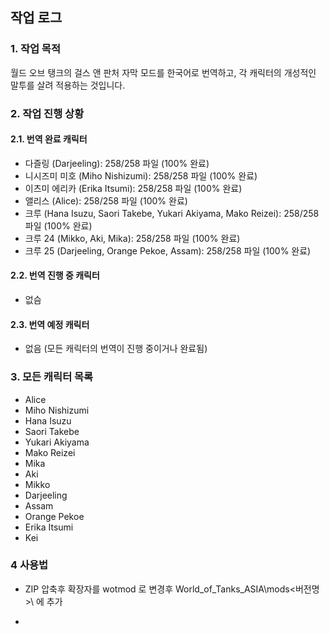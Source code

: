 ## 작업 로그

### 1. 작업 목적
월드 오브 탱크의 걸스 앤 판처 자막 모드를 한국어로 번역하고, 각 캐릭터의 개성적인 말투를 살려 적용하는 것입니다.

### 2. 작업 진행 상황

#### 2.1. 번역 완료 캐릭터
- 다즐링 (Darjeeling): 258/258 파일 (100% 완료)
- 니시즈미 미호 (Miho Nishizumi): 258/258 파일 (100% 완료)
- 이츠미 에리카 (Erika Itsumi): 258/258 파일 (100% 완료)
- 앨리스 (Alice): 258/258 파일 (100% 완료)
- 크루 (Hana Isuzu, Saori Takebe, Yukari Akiyama, Mako Reizei): 258/258 파일 (100% 완료)
- 크루 24 (Mikko, Aki, Mika): 258/258 파일 (100% 완료)
- 크루 25 (Darjeeling, Orange Pekoe, Assam): 258/258 파일 (100% 완료)

#### 2.2. 번역 진행 중 캐릭터
- 없슴 

#### 2.3. 번역 예정 캐릭터
- 없음 (모든 캐릭터의 번역이 진행 중이거나 완료됨)

### 3. 모든 캐릭터 목록
- Alice
- Miho Nishizumi
- Hana Isuzu
- Saori Takebe
- Yukari Akiyama
- Mako Reizei
- Mika
- Aki
- Mikko
- Darjeeling
- Assam
- Orange Pekoe
- Erika Itsumi
- Kei


### 4 사용법 
-  ZIP 압축후 확장자를 wotmod 로 변경후 World_of_Tanks_ASIA\mods\<버전명>\  에 추가

- 

